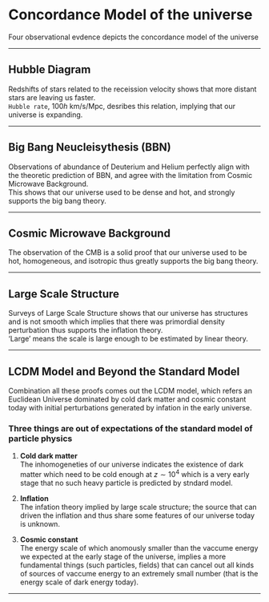 <script type="text/javascript" 
  src="http://cdn.mathjax.org/mathjax/latest/MathJax.js?config=TeX-AMS-MML_HTMLorMML">
</script>
<script type="text/x-mathjax-config">
  MathJax.Hub.Config({ tex2jax: {inlineMath: [['$', '$']]}, messageStyle: "none" });
</script>  

# Concordance Model of the universe

Four observational evdence depicts the concordance model of the universe  

---

## Hubble Diagram
Redshifts of stars related to the receission velocity shows that more distant stars are leaving us faster.  
`Hubble rate`, $100h \text{ km/s/Mpc}$, desribes this relation, implying that our universe is expanding.

---

## Big Bang Neucleisythesis (BBN)
Observations of abundance of Deuterium and Helium perfectly align with the theoretic prediction of BBN, and agree with the limitation from Cosmic Microwave Background.  
This shows that our universe used to be dense and hot, and strongly supports the big bang theory.

---

## Cosmic Microwave Background
The observation of the CMB is a solid proof that our universe used to be hot, homogeneous, and isotropic thus greatly supports the big bang theory.

---

## Large Scale Structure
Surveys of Large Scale Structure shows that our universe has structures and is not smooth which implies that there was primordial density perturbation thus supports the inflation theory.  
‘Large’ means the scale is large enough to be estimated by linear theory.

---

## LCDM Model and Beyond the Standard Model
Combination all these proofs comes out the LCDM model, which refers an Euclidean Universe dominated by cold dark matter and cosmic constant today with initial perturbations generated by infation in the early universe.

### Three things are out of expectations of the standard model of particle physics

1. **Cold dark matter**  
   The inhomogeneties of our universe indicates the existence of dark matter which need to be cold enough at $z\sim 10^4$ which is a very early stage that no such heavy particle is predicted by stndard model.

2. **Inflation**  
   The infation theory implied by large scale structure; the source that can driven the inflation and thus share some features of our universe today is unknown.

3. **Cosmic constant**  
   The energy scale of which anomously smaller than the vaccume energy we expected at the early stage of the universe, implies a more fundamental things (such particles, fields) that can cancel out all kinds of sources of vaccume energy to an extremely small number (that is the energy scale of dark energy today).

---